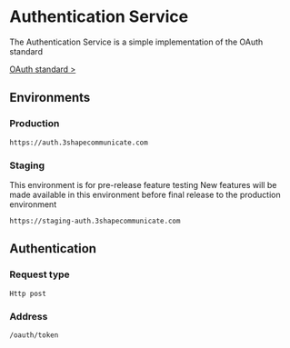 Authentication Service
======================

The Authentication Service is a simple implementation of the OAuth standard

[OAuth standard >][OAuth standard page]

Environments
------------

### Production 
```
https://auth.3shapecommunicate.com
```

### Staging
This environment is for pre-release feature testing 
New features will be made available in this environment before final release to the production environment 

``` 
https://staging-auth.3shapecommunicate.com
```


Authentication
--------------

### Request type
```
Http post
```

### Address
```
/oauth/token
```

[OAuth standard page]: http://oauth.net/2/
